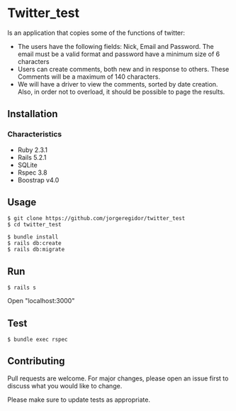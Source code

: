 # Twitter_test 


Is an application that copies some of the functions of twitter:

- The users have the following fields: Nick, Email and Password. The email must be
a valid format and password have a minimum size of 6 characters
- Users can create comments, both new and in response to others. These
Comments will be a maximum of 140 characters.
- We will have a driver to view the comments, sorted by date
creation. Also, in order not to overload, it should be possible to page the results.

## Installation

### Characteristics

* Ruby 2.3.1
* Rails 5.2.1
* SQLite
* Rspec 3.8
* Boostrap v4.0


## Usage

```
$ git clone https://github.com/jorgeregidor/twitter_test
$ cd twitter_test

$ bundle install
$ rails db:create
$ rails db:migrate

```

## Run
```
$ rails s
```
Open "localhost:3000"

## Test

```
$ bundle exec rspec
```

## Contributing
Pull requests are welcome. For major changes, please open an issue first to discuss what you would like to change.

Please make sure to update tests as appropriate.